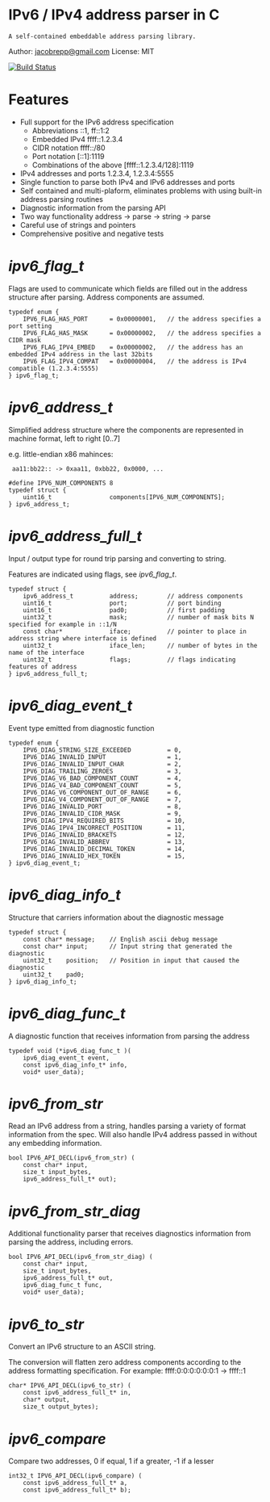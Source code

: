 
# IPv6 / IPv4 address parser in C

    A self-contained embeddable address parsing library.

Author: jacobrepp@gmail.com
License: MIT

[![Build Status](https://travis-ci.org/jrepp/ipv6-parse.svg?branch=master)](https://travis-ci.org/jrepp/ipv6-parse)

# Features

- Full support for the IPv6 address specification
    - Abbreviations ::1, ff::1:2
    - Embedded IPv4 ffff::1.2.3.4
    - CIDR notation ffff::/80
    - Port notation [::1]:1119
    - Combinations of the above [ffff::1.2.3.4/128]:1119
- IPv4 addresses and ports 1.2.3.4, 1.2.3.4:5555
- Single function to parse both IPv4 and IPv6 addresses and ports
- Self contained and multi-plaform, eliminates problems with using built-in address parsing routines
- Diagnostic information from the parsing API
- Two way functionality address -> parse -> string -> parse
- Careful use of strings and pointers
- Comprehensive positive and negative tests


*ipv6_flag_t*
===

Flags are used to communicate which fields are filled out in the address structure
after parsing. Address components are assumed.

~~~~
typedef enum {
    IPV6_FLAG_HAS_PORT      = 0x00000001,   // the address specifies a port setting
    IPV6_FLAG_HAS_MASK      = 0x00000002,   // the address specifies a CIDR mask
    IPV6_FLAG_IPV4_EMBED    = 0x00000002,   // the address has an embedded IPv4 address in the last 32bits
    IPV6_FLAG_IPV4_COMPAT   = 0x00000004,   // the address is IPv4 compatible (1.2.3.4:5555)
} ipv6_flag_t;
~~~~

*ipv6_address_t*
===
Simplified address structure where the components are represented in
machine format, left to right [0..7]

e.g. little-endian x86 mahinces:

     aa11:bb22:: -> 0xaa11, 0xbb22, 0x0000, ...

~~~~
#define IPV6_NUM_COMPONENTS 8
typedef struct {
    uint16_t                components[IPV6_NUM_COMPONENTS];
} ipv6_address_t;
~~~~

*ipv6_address_full_t*
===

Input / output type for round trip parsing and converting to string.

Features are indicated using flags, see *ipv6_flag_t*.

~~~~
typedef struct {
    ipv6_address_t          address;        // address components
    uint16_t                port;           // port binding
    uint16_t                pad0;           // first padding
    uint32_t                mask;           // number of mask bits N specified for example in ::1/N
    const char*             iface;          // pointer to place in address string where interface is defined
    uint32_t                iface_len;      // number of bytes in the name of the interface
    uint32_t                flags;          // flags indicating features of address
} ipv6_address_full_t;
~~~~

*ipv6_diag_event_t*
===

Event type emitted from diagnostic function

~~~~
typedef enum {
    IPV6_DIAG_STRING_SIZE_EXCEEDED          = 0,
    IPV6_DIAG_INVALID_INPUT                 = 1,
    IPV6_DIAG_INVALID_INPUT_CHAR            = 2,
    IPV6_DIAG_TRAILING_ZEROES               = 3,
    IPV6_DIAG_V6_BAD_COMPONENT_COUNT        = 4,
    IPV6_DIAG_V4_BAD_COMPONENT_COUNT        = 5,
    IPV6_DIAG_V6_COMPONENT_OUT_OF_RANGE     = 6,
    IPV6_DIAG_V4_COMPONENT_OUT_OF_RANGE     = 7,
    IPV6_DIAG_INVALID_PORT                  = 8,
    IPV6_DIAG_INVALID_CIDR_MASK             = 9,
    IPV6_DIAG_IPV4_REQUIRED_BITS            = 10,
    IPV6_DIAG_IPV4_INCORRECT_POSITION       = 11,
    IPV6_DIAG_INVALID_BRACKETS              = 12,
    IPV6_DIAG_INVALID_ABBREV                = 13,
    IPV6_DIAG_INVALID_DECIMAL_TOKEN         = 14,
    IPV6_DIAG_INVALID_HEX_TOKEN             = 15,
} ipv6_diag_event_t;
~~~~

*ipv6_diag_info_t*
===

Structure that carriers information about the diagnostic message

~~~~
typedef struct {
    const char* message;    // English ascii debug message
    const char* input;      // Input string that generated the diagnostic
    uint32_t    position;   // Position in input that caused the diagnostic
    uint32_t    pad0;
} ipv6_diag_info_t;
~~~~

*ipv6_diag_func_t*
===

A diagnostic function that receives information from parsing the address

~~~~
typedef void (*ipv6_diag_func_t )(
    ipv6_diag_event_t event,
    const ipv6_diag_info_t* info,
    void* user_data);
~~~~

*ipv6_from_str*
===

Read an IPv6 address from a string, handles parsing a variety of format
information from the spec. Will also handle IPv4 address passed in without
any embedding information.

~~~~
bool IPV6_API_DECL(ipv6_from_str) (
    const char* input,
    size_t input_bytes,
    ipv6_address_full_t* out);
~~~~

*ipv6_from_str_diag*
===

Additional functionality parser that receives diagnostics information from parsing the address,
including errors.

~~~~
bool IPV6_API_DECL(ipv6_from_str_diag) (
    const char* input,
    size_t input_bytes,
    ipv6_address_full_t* out,
    ipv6_diag_func_t func,
    void* user_data);
~~~~

*ipv6_to_str*
===

Convert an IPv6 structure to an ASCII string.

The conversion will flatten zero address components according to the address
formatting specification. For example: ffff:0:0:0:0:0:0:1 -> ffff::1

~~~~
char* IPV6_API_DECL(ipv6_to_str) (
    const ipv6_address_full_t* in,
    char* output,
    size_t output_bytes);
~~~~

*ipv6_compare*
===

Compare two addresses, 0 if equal, 1 if a greater, -1 if a lesser

~~~~
int32_t IPV6_API_DECL(ipv6_compare) (
    const ipv6_address_full_t* a,
    const ipv6_address_full_t* b);
~~~~
